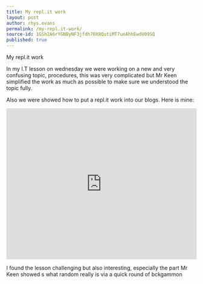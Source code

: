 ```yaml
---
title: My repl.it work
layout: post
author: rhys.evans
permalink: /my-repl.it-work/
source-id: 1GSh2A6rYGNByNF3jfdh70X8QutiMT7ueAhhEwdV09SQ
published: true
---
```

My repl.it work

In my I.T lesson on wednesday we were working on a new and very confusing topic, procedures, this was very complicated but Mr Keen simplified the work as much as possible to make sure we understood the topic fully.

Also we were showed how to put a repl.it work into our blogs. Here is mine:

<iframe height="400px" width="100%" src="https://repl.it/@rhysevans/Homework?lite=true" scrolling="no" frameborder="no" allowtransparency="true" allowfullscreen="true" sandbox="allow-forms allow-pointer-lock allow-popups allow-same-origin allow-scripts allow-modals"></iframe>

I found the lesson challenging but also interesting, especially the part Mr Keen showed s what random really is via a quick round of bckgammon

